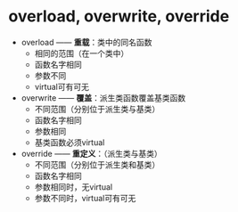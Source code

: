 # overload, overwrite, override

- overload —— **重载**：类中的同名函数
  - 相同的范围（在一个类中）
  - 函数名字相同
  - 参数不同
  - virtual可有可无
- overwrite —— **覆盖**：派生类函数覆盖基类函数
  - 不同范围（分别位于派生类与基类）
  - 函数名字相同
  - 参数相同
  - 基类函数必须virtual
- override —— **重定义**：（派生类与基类）
  - 不同范围（分别位于派生类和基类）
  - 函数名字相同
  - 参数相同时，无virtual
  - 参数不同时，virtual可有可无